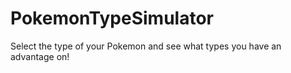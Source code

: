# PokemonTypeSimulator

Select the type of your Pokemon and see what types you have an advantage on!